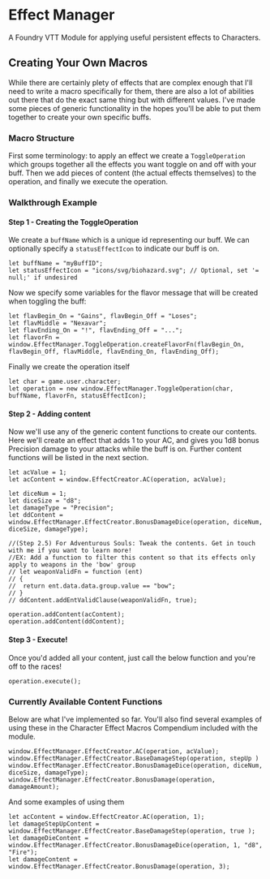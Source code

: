 # Effect Manager
A Foundry VTT Module for applying useful persistent effects to Characters.

## Creating Your Own Macros
While there are certainly plety of effects that are complex enough that I'll need to write a macro specifically for them, there are also a lot of abilities out there that do the exact same thing but with different values. I've made some pieces of generic functionality in the hopes you'll be able to put them together to create your own specific buffs.

### Macro Structure
First some terminology: to apply an effect we create a `ToggleOperation` which groups together all the effects you want toggle on and off with your buff. Then we add pieces of content (the actual effects themselves) to the operation, and finally we execute the operation.

### Walkthrough Example
#### Step 1 - Creating the ToggleOperation
We create a `buffName` which is a unique id representing our buff. We can optionally specify a `statusEffectIcon` to indicate our buff is on.
```
let buffName = "myBuffID";
let statusEffectIcon = "icons/svg/biohazard.svg"; // Optional, set '= null;' if undesired
```

Now we specify some variables for the flavor message that will be created when toggling the buff:
```
let flavBegin_On = "Gains", flavBegin_Off = "Loses";
let flavMiddle = "Nexavar";
let flavEnding_On = "!", flavEnding_Off = "...";
let flavorFn = window.EffectManager.ToggleOperation.createFlavorFn(flavBegin_On, flavBegin_Off, flavMiddle, flavEnding_On, flavEnding_Off);
```

Finally we create the operation itself
```
let char = game.user.character;
let operation = new window.EffectManager.ToggleOperation(char, buffName, flavorFn, statusEffectIcon);
```

#### Step 2 - Adding content
Now we'll use any of the generic content functions to create our contents. Here we'll create an effect that adds 1 to your AC, and gives you 1d8 bonus Precision damage to your attacks while the buff is on. Further content functions will be listed in the next section.
```
let acValue = 1;
let acContent = window.EffectCreator.AC(operation, acValue);

let diceNum = 1;
let diceSize = "d8";
let damageType = "Precision";
let ddContent = window.EffectManager.EffectCreator.BonusDamageDice(operation, diceNum, diceSize, damageType);

//(Step 2.5) For Adventurous Souls: Tweak the contents. Get in touch with me if you want to learn more!
//EX: Add a function to filter this content so that its effects only apply to weapons in the 'bow' group
// let weaponValidFn = function (ent)
// {
// 	return ent.data.data.group.value == "bow";
// }
// ddContent.addEntValidClause(weaponValidFn, true);

operation.addContent(acContent);
operation.addContent(ddContent);
```

#### Step 3 - Execute!
Once you'd added all your content, just call the below function and you're off to the races!
```
operation.execute();
```

### Currently Available Content Functions
Below are what I've implemented so far. You'll also find several examples of using these in the Character Effect Macros Compendium included with the module.
```
window.EffectManager.EffectCreator.AC(operation, acValue);
window.EffectManager.EffectCreator.BaseDamageStep(operation, stepUp )
window.EffectManager.EffectCreator.BonusDamageDice(operation, diceNum, diceSize, damageType);
window.EffectManager.EffectCreator.BonusDamage(operation, damageAmount);

```
And some examples of using them
```
let acContent = window.EffectCreator.AC(operation, 1);
let damageStepUpContent = window.EffectManager.EffectCreator.BaseDamageStep(operation, true );
let damageDieContent = window.EffectManager.EffectCreator.BonusDamageDice(operation, 1, "d8", "Fire");
let damageContent = window.EffectManager.EffectCreator.BonusDamage(operation, 3);
```